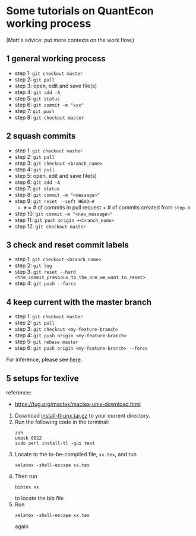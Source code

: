 # Some tutorials on QuantEcon working process

(Matt's advice: put more contexts on the work flow.)


## 1 general working process

- step 1: ``git checkout master``
- step 2: ``git pull``
- step 3: open, edit and save file(s) 
- step 4: ``git add -A``
- step 5: ``git status``
- step 6: ``git commit -m "xxx"``
- step 7: ``git push``
- step 8: ``git checkout master``

## 2 squash commits

- step 1: ``git checkout master``
- step 2: ``git pull``
- step 3: ``git checkout <branch_name>``
- step 4: ``git pull``
- step 5: open, edit and save file(s)
- step 6: ``git add -A``
- step 7: ``git status``
- step 8: ``git commit -m "<message>"``
- step 9: ``git reset --soft HEAD~#``
  - ``#`` = # of commits in pull request + # of commits created from ``step 8``
- step 10: ``git commit -m "<new_message>"``
- step 11: ``git push origin +<branch_name>``
- step 12: ``git checkout master``

## 3 check and reset commit labels

- step 1: ``git checkout <branch_name>``
- step 2: ``git log``
- step 3: ``git reset --hard <the_commit_previous_to_the_one_we_want_to_reset>``
- step 4: ``git push --force``

## 4 keep current with the master branch

- step 1: ``git checkout master``
- step 2: ``git pull``
- step 3: ``git checkout <my-feature-branch>``
- step 4: ``git push origin <my-feature-branch>``
- step 5: ``git rebase master``
- step 6: ``git push origin <my-feature-branch> --force``

For inference, please see [here](https://gist.github.com/blackfalcon/8428401#keeping-current-with-the-master-branch).

## 5 setups for texlive

reference:
- https://tug.org/mactex/mactex-unix-download.html

1. Download [install-tl-unx.tar.gz](https://mirror.ctan.org/systems/texlive/tlnet/install-tl-unx.tar.gz) to your current directory.
2. Run the following code in the terminal:
    ```
    zsh
	umask 0022
	sudo perl install-tl -gui text
    ```
3. Locate to the to-be-compiled file, ``xx.tex``, and run
   ```
   xelatex -shell-escape xx.tex
   ```
4. Then run
   ```
   bibtex xx
   ```
   to locate the bib file
5. Run
   ```
   xelatex -shell-escape xx.tex
   ```
   again